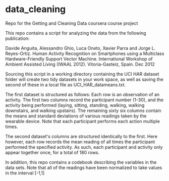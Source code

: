 # data_cleaning
Repo for the Getting and Cleaning Data coursera course project

This repo contains a script for analyzing the data from the following publication:

Davide Anguita, Alessandro Ghio, Luca Oneto, Xavier Parra and Jorge L. Reyes-Ortiz. Human Activity Recognition on Smartphones using a Multiclass Hardware-Friendly Support Vector Machine. International Workshop of Ambient Assisted Living (IWAAL 2012). Vitoria-Gasteiz, Spain. Dec 2012

Sourcing this script in a working directory containing the UCI HAR dataset folder will create two tidy datasets in your work space, as well as saving the second of these in a local file as UCI_HAR_datameans.txt.

The first dataset is structured as follows: Each row is an observation of an activity. The first two columns record the participant number (1-30), and the activity being performed (laying, sitting, standing, walking, walking downstairs, and walking upstairs). The remaining sixty six columns contain the means and standard deviations of various readings taken by the wearable device. Note that each participant performs each action multiple times.

The second dataset's columns are structured identically to the first. Here however, each row records the mean reading of all times the participant performed the specified activity. As such, each participant and activity only appear together once, for a total of 180 rows.

In addition, this repo contains a codebook describing the variables in the data sets. Note that all of the readings have been normalized to take values in the interval [-1,1]

